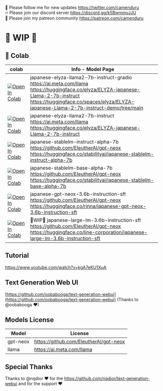 🐣 Please follow me for new updates https://twitter.com/camenduru <br />
🔥 Please join our discord server https://discord.gg/k5BwmmvJJU <br />
🥳 Please join my patreon community https://patreon.com/camenduru <br />

# 🚦 WIP 🚦

## 🦒 Colab
| colab | Info - Model Page
| --- | --- |
[![Open In Colab](https://colab.research.google.com/assets/colab-badge.svg)](https://colab.research.google.com/github/camenduru/japanese-text-generation-webui-colab/blob/main/japanese-elyza-llama2-7b-instruct-gradio.ipynb) | japanese-elyza-llama2-7b-instruct-gradio <br /> https://ai.meta.com/llama <br /> https://huggingface.co/elyza/ELYZA-japanese-Llama-2-7b-instruct <br /> https://huggingface.co/spaces/elyza/ELYZA-japanese-Llama-2-7b-instruct-demo/tree/main
[![Open In Colab](https://colab.research.google.com/assets/colab-badge.svg)](https://colab.research.google.com/github/camenduru/japanese-text-generation-webui-colab/blob/main/japanese-elyza-llama2-7b-instruct.ipynb) | japanese-elyza-llama2-7b-instruct <br /> https://ai.meta.com/llama <br /> https://huggingface.co/elyza/ELYZA-japanese-Llama-2-7b-instruct
[![Open In Colab](https://colab.research.google.com/assets/colab-badge.svg)](https://colab.research.google.com/github/camenduru/japanese-text-generation-webui-colab/blob/main/japanese-stablelm-instruct-alpha-7b.ipynb) | japanese-stablelm-instruct-alpha-7b <br /> https://github.com/EleutherAI/gpt-neox <br /> https://huggingface.co/stabilityai/japanese-stablelm-instruct-alpha-7b
[![Open In Colab](https://colab.research.google.com/assets/colab-badge.svg)](https://colab.research.google.com/github/camenduru/japanese-text-generation-webui-colab/blob/main/japanese-stablelm-base-alpha-7b.ipynb) | japanese-stablelm-base-alpha-7b <br /> https://github.com/EleutherAI/gpt-neox <br /> https://huggingface.co/stabilityai/japanese-stablelm-base-alpha-7b
[![Open In Colab](https://colab.research.google.com/assets/colab-badge.svg)](https://colab.research.google.com/github/camenduru/japanese-text-generation-webui-colab/blob/main/japanese-gpt-neox-3.6b-instruction-sft.ipynb) | japanese-gpt-neox-3.6b-instruction-sft <br /> https://github.com/EleutherAI/gpt-neox <br /> https://huggingface.co/rinna/japanese-gpt-neox-3.6b-instruction-sft
[![Open In Colab](https://colab.research.google.com/assets/colab-badge.svg)](https://colab.research.google.com/github/camenduru/japanese-text-generation-webui-colab/blob/main/japanese-large-lm-3.6b-instruction-sft.ipynb) | 🚦WIP🚦 japanese-large-lm-3.6b-instruction-sft <br /> https://github.com/EleutherAI/gpt-neox <br /> https://huggingface.co/line-corporation/japanese-large-lm-3.6b-instruction-sft

## Tutorial
https://www.youtube.com/watch?v=kgA7eKU1XuA

## Text Generation Web UI
[https://github.com/oobabooga/text-generation-webui](https://github.com/oobabooga/text-generation-webui) (Thanks to @oobabooga ❤)

## Models License
| Model | License
| --- | --- |
gpt-neox | https://github.com/EleutherAI/gpt-neox
llama | https://ai.meta.com/llama

## Special Thanks
Thanks to @nqdior ❤ for the https://github.com/nqdior/text-generation-webui and for the support ❤
